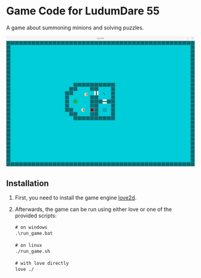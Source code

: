 # Game Code for LudumDare 55

A game about summoning minions and solving puzzles.

![Game Screenshot](./.screenshot.webp)

## Installation

1. First, you need to install the game engine [love2d](https://www.love2d.org/).

2. Afterwards, the game can be run using either love or one of the provided scripts:

   ```shell
   # on windows
   .\run_game.bat

   # on linux
   ./run_game.sh

   # with love directly
   love ./
   ```
